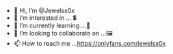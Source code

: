 - 👋 Hi, I’m @Jewelsx0x
- 👀 I’m interested in ... 💲
- 🌱 I’m currently learning ...📸
- 💞️ I’m looking to collaborate on ...🖼
- 📫 How to reach me ...https://onlyfans.com/jewelsx0x

<!---
Jewelsx0x/Jewelsx0x is a ✨ special ✨ repository because its `README.md` (this file) appears on your GitHub profile.
You can click the Preview link to take a look at your changes.
--->
